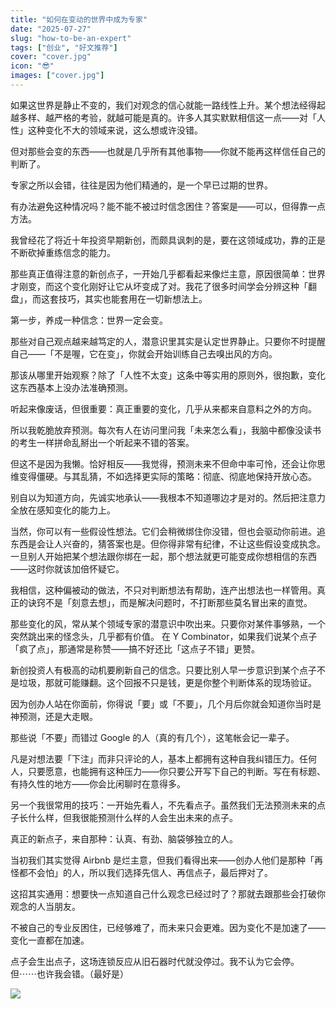 ```yaml
---
title: "如何在变动的世界中成为专家"
date: "2025-07-27"
slug: "how-to-be-an-expert"
tags: ["创业", "好文推荐"]
cover: "cover.jpg"
icon: "😎"
images: ["cover.jpg"]
---
```

如果这世界是静止不变的，我们对观念的信心就能一路线性上升。某个想法经得起越多样、越严格的考验，就越可能是真的。许多人其实默默相信这一点——对「人性」这种变化不大的领域来说，这么想或许没错。



但对那些会变的东西——也就是几乎所有其他事物——你就不能再这样信任自己的判断了。



专家之所以会错，往往是因为他们精通的，是一个早已过期的世界。



有办法避免这种情况吗？能不能不被过时信念困住？答案是——可以，但得靠一点方法。



我曾经花了将近十年投资早期新创，而颇具讽刺的是，要在这领域成功，靠的正是不断砍掉重练信念的能力。



那些真正值得注意的新创点子，一开始几乎都看起来像烂主意，原因很简单：世界才刚变，而这个变化刚好让它从坏变成了对。我花了很多时间学会分辨这种「翻盘」，而这套技巧，其实也能套用在一切新想法上。



第一步，养成一种信念：世界一定会变。



那些对自己观点越来越笃定的人，潜意识里其实是认定世界静止。只要你不时提醒自己——「不是喔，它在变」，你就会开始训练自己去嗅出风的方向。



那该从哪里开始观察？除了「人性不太变」这条中等实用的原则外，很抱歉，变化这东西基本上没办法准确预测。



听起来像废话，但很重要：真正重要的变化，几乎从来都来自意料之外的方向。



所以我乾脆放弃预测。每次有人在访问里问我「未来怎么看」，我脑中都像没读书的考生一样拼命乱掰出一个听起来不错的答案。



但这不是因为我懒。恰好相反——我觉得，预测未来不但命中率可怜，还会让你思维变得僵硬。与其乱猜，不如选择更实际的策略：彻底、彻底地保持开放心态。



别自以为知道方向，先诚实地承认——我根本不知道哪边才是对的。然后把注意力全放在感知变化的能力上。



当然，你可以有一些假设性想法。它们会稍微绑住你没错，但也会驱动你前进。追东西是会让人兴奋的，猜答案也是。但你得非常有纪律，不让这些假设变成执念。
一旦别人开始把某个想法跟你绑在一起，那个想法就更可能变成你想相信的东西——这时你就该加倍怀疑它。



我相信，这种偏被动的做法，不只对判断想法有帮助，连产出想法也一样管用。真正的诀窍不是「刻意去想」，而是解决问题时，不打断那些莫名冒出来的直觉。



那些变化的风，常从某个领域专家的潜意识中吹出来。只要你对某件事够熟，一个突然跳出来的怪念头，几乎都有价值。
在 Y Combinator，如果我们说某个点子「疯了点」，那通常是称赞——搞不好还比「这点子不错」更赞。



新创投资人有极高的动机要刷新自己的信念。只要比别人早一步意识到某个点子不是垃圾，那就可能赚翻。这个回报不只是钱，更是你整个判断体系的现场验证。



因为创办人站在你面前，你得说「要」或「不要」，几个月后你就会知道你当时是神预测，还是大走眼。



那些说「不要」而错过 Google 的人（真的有几个），这笔帐会记一辈子。



凡是对想法要「下注」而非只评论的人，基本上都拥有这种自我纠错压力。任何人，只要愿意，也能拥有这种压力——你只要公开写下自己的判断。写在有标题、有持久性的地方——你会比闲聊时在意得多。



另一个我很常用的技巧：一开始先看人，不先看点子。虽然我们无法预测未来的点子长什么样，但我很能预测什么样的人会生出未来的点子。



真正的新点子，来自那种：认真、有劲、脑袋够独立的人。



当初我们其实觉得 Airbnb 是烂主意，但我们看得出来——创办人他们是那种「再怪都不会怕」的人，所以我们选择先信人、再信点子，最后押对了。



这招其实通用：想要快一点知道自己什么观念已经过时了？那就去跟那些会打破你观念的人当朋友。



不被自己的专业反困住，已经够难了，而未来只会更难。因为变化不是加速了——变化一直都在加速。



点子会生出点子，这场连锁反应从旧石器时代就没停过。我不认为它会停。
但⋯⋯也许我会错。（最好是）




![](https://prod-files-secure.s3.us-west-2.amazonaws.com/112d0858-5090-4d34-a606-b75eb8d65fd2/46476355-9cf3-4e99-9b7a-3531bc426380/1000202064.png?X-Amz-Algorithm=AWS4-HMAC-SHA256&X-Amz-Content-Sha256=UNSIGNED-PAYLOAD&X-Amz-Credential=ASIAZI2LB466TRSHBYTY%2F20250810%2Fus-west-2%2Fs3%2Faws4_request&X-Amz-Date=20250810T011538Z&X-Amz-Expires=3600&X-Amz-Security-Token=IQoJb3JpZ2luX2VjEI%2F%2F%2F%2F%2F%2F%2F%2F%2F%2F%2FwEaCXVzLXdlc3QtMiJIMEYCIQDU%2BOYZlkb0Ne4BrxC2eH9MCE70yc5Gm%2B5aBJQLB9EOfAIhAIkO4pwXEI96HF1dTPrjDt3%2FrhYuC0PHjJUKqtuJQaoiKogECMj%2F%2F%2F%2F%2F%2F%2F%2F%2F%2FwEQABoMNjM3NDIzMTgzODA1IgzCuLiMV6SwUf7pfQYq3AMTWP7CNeRxZPT0zM%2BhVMwjehsNmrY7uScIxEiQoTLsZq%2BaoQGU1KHEmbmXbWHlU7S1hy7EC8hXCE3cDvQ%2BaP%2Bl9FjPOEqHNvqjPMg9oWobuQdC2WCC1GzohOlufJXU9P3TmJciFuy4tOa4T%2BS%2B6OfPwk5N6i8etReS5VJX9hSGB63e4E6BAQuToSdr4CrF76Jut19I2eXfJusA1hzIYje0HgvRl7w%2Bb9mInwNUH0OWHqDXuDu7E7DOmCyiMWFp1%2FKbKz6MDceKyALlyfMVzxmR7zxVHFOXdu9MvjQrR2iCJdIGvnEvsImYGzFdimOD6T4Sr0cArdn0oDxcdeRQy53PYFaEpDdN4ZbseCmOdqbuXnaa%2FkEvf%2FFMMQ8Xizn%2BmI8ByZCYwk1RizcTtNHjHRZN%2BSoaSuJRFC%2Fdp5P80dH8bFTQMlNHn48C%2FBB8T5bkXLVfSWK80ADoRY4BK%2BPPWp2cdohLGJesSzILFsgZJhBdLGK%2BI%2FwmirB6uIL8YtWa2wp2ZvsWt8RCGUG8k64R3V6elVjgerbULs52fvZGzCKhM9KC6C9ArK%2FTIk21JHm2T7FPoQ%2BttklYHjTztAEnYC7rhHj2B1ZQT08DjH5RidmXqpq%2BYxd1UFZ3kkbWjTCZmd%2FEBjqkAbPQqT9Fwabg6mfjkNPawDztqn%2Bu0njx7xuDTf8e4QUCGE49c%2FRi95H5gHZJHBVdsuOrqNwMfabpgYjw%2FnFpdfugw6uHNTE%2FZOdwmBKzsWCGlhuMmS9kAgHuGAUk1Z0RpHAro515U2HCC0sWX14xeZTaSqpFQtFidvqgxVRE6mvQJvsO10MQJLlBsgeGyqdHz3fxJ3zY3IQ9PJJ46ocV87xyrkhc&X-Amz-Signature=9feb8063cfb82e8dafba4d61c91269fa2be99ae527cc444fe50cc217d32b38a6&X-Amz-SignedHeaders=host&x-amz-checksum-mode=ENABLED&x-id=GetObject)

